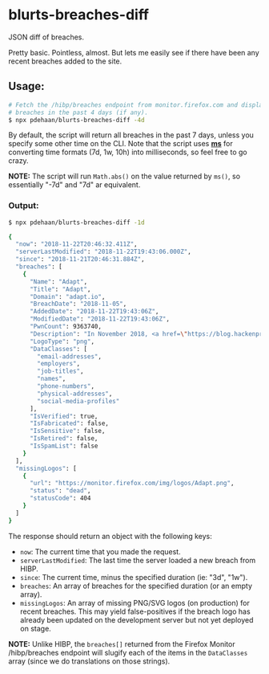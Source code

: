# blurts-breaches-diff

JSON diff of breaches.

Pretty basic. Pointless, almost. But lets me easily see if there have been any recent breaches added to the site.

## Usage:

```sh
# Fetch the /hibp/breaches endpoint from monitor.firefox.com and display any
# breaches in the past 4 days (if any).
$ npx pdehaan/blurts-breaches-diff -4d
```

By default, the script will return all breaches in the past 7 days, unless you specify some other time on the CLI.
Note that the script uses [**ms**](http://npm.im/ms) for converting time formats (7d, 1w, 10h) into milliseconds,
so feel free to go crazy.

**NOTE:** The script will run `Math.abs()` on the value returned by `ms()`, so essentially "-7d" and "7d" ar equivalent.

### Output:

```sh
$ npx pdehaan/blurts-breaches-diff -1d

{
  "now": "2018-11-22T20:46:32.411Z",
  "serverLastModified": "2018-11-22T19:43:06.000Z",
  "since": "2018-11-21T20:46:31.884Z",
  "breaches": [
    {
      "Name": "Adapt",
      "Title": "Adapt",
      "Domain": "adapt.io",
      "BreachDate": "2018-11-05",
      "AddedDate": "2018-11-22T19:43:06Z",
      "ModifiedDate": "2018-11-22T19:43:06Z",
      "PwnCount": 9363740,
      "Description": "In November 2018, <a href=\"https://blog.hackenproof.com/industry-news/another-decision-makers-database-leaked/\" target=\"_blank\" rel=\"noopener\">security researcher Bob Diachenko identified an unprotected database hosted by data aggregator &quot;Adapt&quot;</a>. A provider of &quot;Fresh Quality Contacts&quot;, the service exposed over 9.3M unique records of individuals and employer information including their names, employers, job titles, contact information and data relating to the employer including organisation description, size and revenue. No response was received from Adapt when contacted.",
      "LogoType": "png",
      "DataClasses": [
        "email-addresses",
        "employers",
        "job-titles",
        "names",
        "phone-numbers",
        "physical-addresses",
        "social-media-profiles"
      ],
      "IsVerified": true,
      "IsFabricated": false,
      "IsSensitive": false,
      "IsRetired": false,
      "IsSpamList": false
    }
  ],
  "missingLogos": [
    {
      "url": "https://monitor.firefox.com/img/logos/Adapt.png",
      "status": "dead",
      "statusCode": 404
    }
  ]
}
```

The response should return an object with the following keys:

- `now`: The current time that you made the request.
- `serverLastModified`: The last time the server loaded a new breach from HIBP.
- `since`: The current time, minus the specified duration (ie: "3d", "1w").
- `breaches`: An array of breaches for the specified duration (or an empty array).
- `missingLogos`: An array of missing PNG/SVG logos (on production) for recent breaches. This may yield false-positives if the breach logo has already been updated on
  the development server but not yet deployed on stage.

**NOTE:** Unlike HIBP, the `breaches[]` returned from the Firefox Monitor /hibp/breaches endpoint will slugify each of the items in the `DataClasses` array (since we do translations on those strings).
